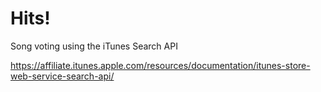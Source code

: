# Hits!

Song voting using the iTunes Search API

https://affiliate.itunes.apple.com/resources/documentation/itunes-store-web-service-search-api/